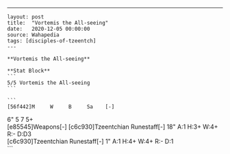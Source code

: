 ---
    layout: post
    title:  "Vortemis the All-seeing"
    date:   2020-12-05 00:00:00
    source: Wahapedia
    tags: [disciples-of-tzeentch]
    ---
    
    **Vortemis the All-seeing**
    
    **Stat Block**
    ```
    5/5 Vortemis the All-seeing
    ```
    
    ```
    [56f442]M     W     B     Sa    [-]
6"    5     7     5+    
[e85545]Weapons[-]
[c6c930]Tzeentchian Runestaff[-]
18"    A:1    H:3+   W:4+   R:-    D:D3  
[c6c930]Tzeentchian Runestaff[-]
1"     A:1    H:4+   W:4+   R:-    D:1   
    ```
    
    
    